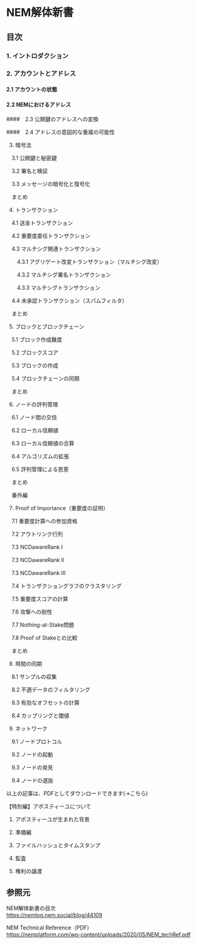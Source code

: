 # NEM解体新書

## 目次

### 1. イントロダクション

### 2. アカウントとアドレス

#### 2.1 アカウントの状態

#### 2.2 NEMにおけるアドレス

####　2.3 公開鍵のアドレスへの変換

####　2.4 アドレスの意図的な重複の可能性

3. 暗号法

　3.1 公開鍵と秘密鍵

　3.2 署名と検証

　3.3 メッセージの暗号化と復号化

　まとめ

4. トランザクション

　4.1 送金トランザクション

　4.2 重要度委任トランザクション

　4.3 マルチシグ関連トランザクション

　　4.3.1 アグリゲート改変トランザクション（マルチシグ改変）

　　4.3.2 マルチシグ署名トランザクション　

　　4.3.3 マルチシグトランザクション

　4.4 未承認トランザクション（スパムフィルタ）

　まとめ

5. ブロックとブロックチェーン

　5.1 ブロック作成難度

　5.2 ブロックスコア

　5.3 ブロックの作成

　5.4 ブロックチェーンの同期

　まとめ

6. ノードの評判管理

　6.1 ノード間の交信

　6.2 ローカル信頼値

　6.3 ローカル信頼値の合算

　6.4 アルゴリズムの拡張

　6.5 評判管理による恩恵

　まとめ

　番外編

7. Proof of Importance（重要度の証明）

　7.1 重要度計算への参加資格

　7.2 アウトリンク行列

　7.3 NCDawareRank I

　7.3 NCDawareRank II

　7.3 NCDawareRank III

　7.4 トランザクショングラフのクラスタリング

　7.5 重要度スコアの計算

　7.6 攻撃への耐性

　7.7 Nothing-at-Stake問題

　7.8 Proof of Stakeとの比較

　まとめ

8. 時間の同期

　8.1 サンプルの収集

　8.2 不適データのフィルタリング

　8.3 有効なオフセットの計算

　8.4 カップリングと閾値

9. ネットワーク

　9.1 ノードプロトコル

　9.2 ノードの起動

　9.3 ノードの発見

　9.4 ノードの選抜

 

以上の記事は、PDFとしてダウンロードできます(→こちら)

【特別編】アポスティーユについて
1. アポスティーユが生まれた背景

2. 準備編

3. ファイルハッシュとタイムスタンプ

4. 監査

5. 権利の譲渡

 
## 参照元

NEM解体新書の目次  
https://nemlog.nem.social/blog/44109

NEM Technical Reference（PDF）  
https://nemplatform.com/wp-content/uploads/2020/05/NEM_techRef.pdf
